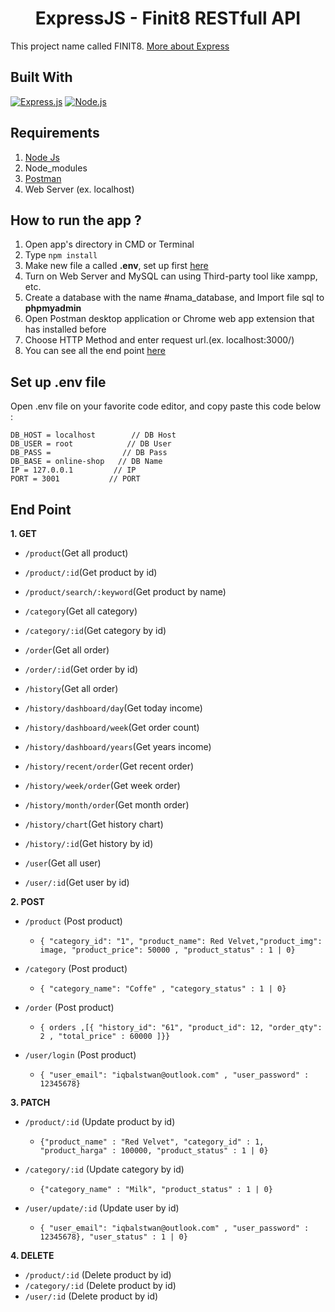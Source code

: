 <h1 align="center">ExpressJS - Finit8 RESTfull API</h1>

This project name called FINIT8. [More about Express](https://en.wikipedia.org/wiki/Express.js)

## Built With

[![Express.js](https://img.shields.io/badge/Express.js-4.x-orange.svg?style=rounded-square)](https://expressjs.com/en/starter/installing.html)
[![Node.js](https://img.shields.io/badge/Node.js-v.12.13-green.svg?style=rounded-square)](https://nodejs.org/)

## Requirements

1. <a href="https://nodejs.org/en/download/">Node Js</a>
2. Node_modules
3. <a href="https://www.getpostman.com/">Postman</a>
4. Web Server (ex. localhost)

## How to run the app ?

1. Open app's directory in CMD or Terminal
2. Type `npm install`
3. Make new file a called **.env**, set up first [here](#set-up-env-file)
4. Turn on Web Server and MySQL can using Third-party tool like xampp, etc.
5. Create a database with the name #nama_database, and Import file sql to **phpmyadmin**
6. Open Postman desktop application or Chrome web app extension that has installed before
7. Choose HTTP Method and enter request url.(ex. localhost:3000/)
8. You can see all the end point [here](#end-point)

## Set up .env file

Open .env file on your favorite code editor, and copy paste this code below :

```
DB_HOST = localhost        // DB Host
DB_USER = root            // DB User
DB_PASS =                // DB Pass
DB_BASE = online-shop   // DB Name
IP = 127.0.0.1         // IP
PORT = 3001           // PORT

```

## End Point

**1. GET**

- `/product`(Get all product)
- `/product/:id`(Get product by id)
- `/product/search/:keyword`(Get product by name)

- `/category`(Get all category)
- `/category/:id`(Get category by id)

- `/order`(Get all order)
- `/order/:id`(Get order by id)

- `/history`(Get all order)
- `/history/dashboard/day`(Get today income)
- `/history/dashboard/week`(Get order count)
- `/history/dashboard/years`(Get years income)
- `/history/recent/order`(Get recent order)
- `/history/week/order`(Get week order)
- `/history/month/order`(Get month order)
- `/history/chart`(Get history chart)
- `/history/:id`(Get history by id)

- `/user`(Get all user)
- `/user/:id`(Get user by id)

**2. POST**

- `/product` (Post product)

  - `{ "category_id": "1", "product_name": Red Velvet,"product_img": image, "product_price": 50000 , "product_status" : 1 | 0}`

- `/category` (Post product)

  - `{ "category_name": "Coffe" , "category_status" : 1 | 0}`

- `/order` (Post product)

  - `{ orders ,[{ "history_id": "61", "product_id": 12, "order_qty": 2 , "total_price" : 60000 ]}}`

- `/user/login` (Post product)

  - `{ "user_email": "iqbalstwan@outlook.com" , "user_password" : 12345678}`

**3. PATCH**

- `/product/:id` (Update product by id)

  - `{"product_name" : "Red Velvet", "category_id" : 1, "product_harga" : 100000, "product_status" : 1 | 0}`

- `/category/:id` (Update category by id)

  - `{"category_name" : "Milk", "product_status" : 1 | 0}`

- `/user/update/:id` (Update user by id)

  - `{ "user_email": "iqbalstwan@outlook.com" , "user_password" : 12345678}, "user_status" : 1 | 0}`

**4. DELETE**

- `/product/:id` (Delete product by id)
- `/category/:id` (Delete product by id)
- `/user/:id` (Delete product by id)
